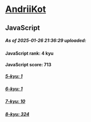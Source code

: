 # [AndriiKot](https://www.codewars.com/users/AndriiKot) 

## JavaScript

##### As of 2025-01-26 21:36:29 uploaded:

#### JavaScript rank: 4 kyu

#### JavaScript score: 713

##### [5-kyu: 1](https://github.com/AndriiKot/JavaScript__CodeWars/tree/main/kyu-5)

##### [6-kyu: 1](https://github.com/AndriiKot/JavaScript__CodeWars/tree/main/kyu-6)

##### [7-kyu: 10](https://github.com/AndriiKot/JavaScript__CodeWars/tree/main/kyu-7)

##### [8-kyu: 324](https://github.com/AndriiKot/JavaScript__CodeWars/tree/main/kyu-8)

